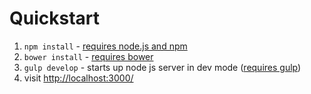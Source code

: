 # Quickstart

1. `npm install` - [requires node.js and npm](http://nodejs.org/) 
2. `bower install` - [requires bower](http://bower.io/#installing-bower)
3. `gulp develop` - starts up node js server in dev mode ([requires gulp](https://github.com/gulpjs/gulp/blob/master/docs/getting-started.md#1-install-gulp-globally))
4. visit [http://localhost:3000/](http://localhost:3000/)